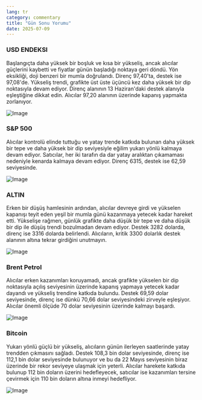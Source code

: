 ```yaml
---
lang: tr
category: commentary
title: "Gün Sonu Yorumu"
date: 2025-07-09
---
```


### USD ENDEKSI

Başlangıçta daha yüksek bir boşluk ve kısa bir yükseliş, ancak alıcılar güçlerini kaybetti ve fiyatlar günün başladığı noktaya geri döndü. Yön eksikliği, doji benzeri bir mumla doğrulandı. Direnç 97,40'ta, destek ise 97,08'de. Yükseliş trendi, grafikte üst üste üçüncü kez daha yüksek bir dip noktasıyla devam ediyor. Direnç alanının 13 Haziran'daki destek alanıyla eşleştiğine dikkat edin. Alıcılar 97,20 alanının üzerinde kapanış yapmakta zorlanıyor.

![Image](https://markleighedu.github.io/img/Jul-2025/09-Jul-2025/usdindex.jpg)

### S&P 500

Alıcılar kontrolü elinde tuttuğu ve yatay trende katkıda bulunan daha yüksek bir tepe ve daha yüksek bir dip seviyesiyle eğilim yukarı yönlü kalmaya devam ediyor. Satıcılar, her iki tarafın da dar yatay aralıktan çıkamaması nedeniyle kenarda kalmaya devam ediyor. Direnç 6315, destek ise 62,59 seviyesinde.

![Image](https://markleighedu.github.io/img/Jul-2025/09-Jul-2025/sp500.jpg)

### ALTIN

Erken bir düşüş hamlesinin ardından, alıcılar devreye girdi ve yükselen kapanışı teyit eden yeşil bir mumla günü kazanmaya yetecek kadar hareket etti. Yükselişe rağmen, günlük grafikte daha düşük bir tepe ve daha düşük bir dip ile düşüş trendi bozulmadan devam ediyor. Destek 3282 dolarda, direnç ise 3316 dolarda belirlendi. Alıcıların, kritik 3300 dolarlık destek alanının altına tekrar girdiğini unutmayın.

![Image](https://markleighedu.github.io/img/Jul-2025/09-Jul-2025/gold.jpg)

### Brent Petrol

Alıcılar erken kazanımları koruyamadı, ancak grafikte yükselen bir dip noktasıyla açılış seviyesinin üzerinde kapanış yapmaya yetecek kadar dayandı ve yükseliş trendine katkıda bulundu. Destek 69,59 dolar seviyesinde, direnç ise dünkü 70,66 dolar seviyesindeki zirveyle eşleşiyor. Alıcılar önemli ölçüde 70 dolar seviyesinin üzerinde kalmayı başardı.

![Image](https://markleighedu.github.io/img/Jul-2025/09-Jul-2025/brentoil.jpg)

### Bitcoin

Yukarı yönlü güçlü bir yükseliş, alıcıların günün ilerleyen saatlerinde yatay trendden çıkmasını sağladı. Destek 108,3 bin dolar seviyesinde, direnç ise 112,1 bin dolar seviyesinde bulunuyor ve bu da 22 Mayıs seviyesinin biraz üzerinde bir rekor seviyeye ulaşmak için yeterli. Alıcılar harekete katkıda bulunup 112 bin doların üzerini hedefleyecek, satıcılar ise kazanımları tersine çevirmek için 110 bin doların altına inmeyi hedefliyor.

![Image](https://markleighedu.github.io/img/Jul-2025/09-Jul-2025/bitcoin.jpg)

